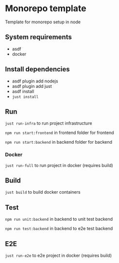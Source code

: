 # Monorepo template

Template for monorepo setup in node

## System requirements

- asdf
- docker

## Install dependencies

- asdf plugin add nodejs
- asdf plugin add just
- asdf install
- `just install`

## Run

`just run-infra` to run project infrastructure

`npm run start:frontend` in frontend folder for frontend

`npm run start:backend` in backend folder for backend

### Docker

`just run-full` to run project in docker (requires build)

## Build

`just build` to build docker containers

## Test

`npm run unit:backend` in backend to unit test backend

`npm run test:backend` in backend to e2e test backend

## E2E

`just run-e2e` to e2e project in docker (requires build)
